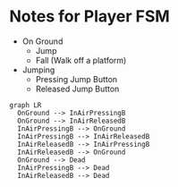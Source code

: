 # Notes for Player FSM

* On Ground
  * Jump
  * Fall (Walk off a platform)
* Jumping
  * Pressing Jump Button
  * Released Jump Button

```mermaid
graph LR
  OnGround --> InAirPressingB
  OnGround --> InAirReleasedB
  InAirPressingB --> OnGround
  InAirPressingB --> InAirReleasedB
  InAirReleasedB --> InAirPressingB
  InAirReleasedB --> OnGround
  OnGround --> Dead
  InAirPressingB --> Dead
  InAirReleasedB --> Dead
```

